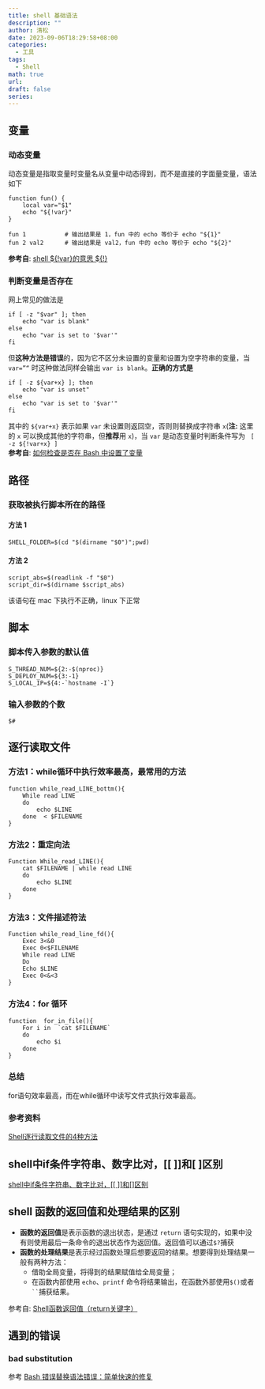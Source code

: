 ```yaml
---
title: shell 基础语法
description: ""
author: 清松
date: 2023-09-06T18:29:58+08:00
categories:
  - 工具
tags:
  - Shell
math: true
url: 
draft: false
series:
---
```

## 变量 
### 动态变量
动态变量是指取变量时变量名从变量中动态得到，而不是直接的字面量变量，语法如下
```
function fun() {
    local var="$1"
    echo "${!var}"
}

fun 1           # 输出结果是 1，fun 中的 echo 等价于 echo "${1}"
fun 2 val2      # 输出结果是 val2，fun 中的 echo 等价于 echo "${2}"
```

**参考自**: [shell ${!var}的意思 ${!}](https://blog.csdn.net/ab411919134/article/details/102469113)  

### 判断变量是否存在
网上常见的做法是 
```
if [ -z "$var" ]; then 
    echo "var is blank"
else 
    echo "var is set to '$var'"
fi
```
但**这种方法是错误**的，因为它不区分未设置的变量和设置为空字符串的变量，当 `var=”“` 时这种做法同样会输出 `var is blank`。**正确的方式是**
```
if [ -z ${var+x} ]; then
    echo "var is unset"
else 
    echo "var is set to '$var'"
fi
```
其中的 `${var+x}` 表示如果 `var` 未设置则返回空，否则则替换成字符串 `x`(**注:** 这里的 `x` 可以换成其他的字符串，但**推荐**用 `x`)，当 `var` 是动态变量时判断条件写为 ` [ -z ${!var+x} ]`  
**参考自**: [如何检查是否在 Bash 中设置了变量](https://stackoverflow.com/questions/3601515/how-to-check-if-a-variable-is-set-in-bash)  

## 路径
### 获取被执行脚本所在的路径
#### 方法 1
```
SHELL_FOLDER=$(cd "$(dirname "$0")";pwd)
```

#### 方法 2
```
script_abs=$(readlink -f "$0")
script_dir=$(dirname $script_abs)
```
该语句在 mac 下执行不正确，linux 下正常

## 脚本
### 脚本传入参数的默认值
```
S_THREAD_NUM=${2:-$(nproc)}
S_DEPLOY_NUM=${3:-1}
S_LOCAL_IP=${4:-`hostname -I`}
```

### 输入参数的个数
```
$#
```

## 逐行读取文件
### 方法1：while循环中执行效率最高，最常用的方法
```
function while_read_LINE_bottm(){
    While read LINE
    do
        echo $LINE
    done  < $FILENAME
}
```

### 方法2：重定向法
```
Function While_read_LINE(){
    cat $FILENAME | while read LINE
    do
        echo $LINE
    done
}
```

### 方法3：文件描述符法
```
Function while_read_line_fd(){
    Exec 3<&0
    Exec 0<$FILENAME
    While read LINE
    Do
    Echo $LINE
    Exec 0<&<3
}
```

### 方法4：for 循环
```
function  for_in_file(){
    For i in  `cat $FILENAME`
    do
        echo $i
    done
}
```

### 总结
for语句效率最高，而在while循环中读写文件式执行效率最高。

### 参考资料
[Shell逐行读取文件的4种方法](https://www.jb51.net/article/59041.htm)

## shell中if条件字符串、数字比对，[[ ]]和[ ]区别
[shell中if条件字符串、数字比对，\[\[ \]\]和\[\]区别](https://blog.csdn.net/weixin_34355881/article/details/94624318?spm=1001.2101.3001.6650.13&utm_medium=distribute.pc_relevant.none-task-blog-2%7Edefault%7EBlogCommendFromBaidu%7ERate-13-94624318-blog-57416906.t0_layer_searchtargeting_s&depth_1-utm_source=distribute.pc_relevant.none-task-blog-2%7Edefault%7EBlogCommendFromBaidu%7ERate-13-94624318-blog-57416906.t0_layer_searchtargeting_s&utm_relevant_index=19)

## shell 函数的返回值和处理结果的区别
 - **函数的返回值**是表示函数的退出状态，是通过 `return` 语句实现的，如果中没有则使用最后一条命令的退出状态作为返回值。返回值可以通过`$?`捕获
 - **函数的处理结果**是表示经过函数处理后想要返回的结果。想要得到处理结果一般有两种方法：
    - 借助全局变量，将得到的结果赋值给全局变量；
    - 在函数内部使用 `echo`、`printf` 命令将结果输出，在函数外部使用`$()`或者` `` `捕获结果。

参考自: [Shell函数返回值（return关键字）](http://c.biancheng.net/view/2863.html)

## 遇到的错误
### bad substitution
参考 [Bash 错误替换语法错误：简单快速的修复](https://codefather.tech/blog/bash-error-bad-substitution/)
